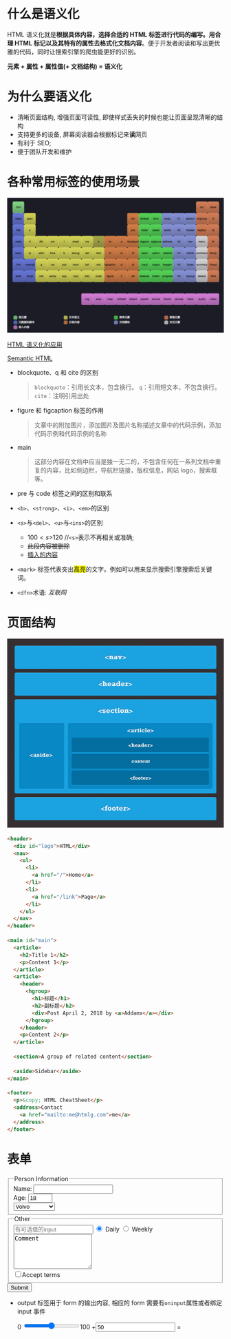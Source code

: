 # 什么是语义化

HTML 语义化就是**根据具体内容，选择合适的 HTML 标签进行代码的编写。用合理 HTML 标记以及其特有的属性去格式化文档内容**。便于开发者阅读和写出更优雅的代码，同时让搜索引擎的爬虫能更好的识别。

**元素 + 属性 + 属性值(+ 文档结构) = 语义化**

# 为什么要语义化

* 清晰页面结构, 增强页面可读性, 即使样式丢失的时候也能让页面呈现清晰的结构
* 支持更多的设备, 屏幕阅读器会根据标记来**读**网页
* 有利于 SEO;
* 便于团队开发和维护

# 各种常用标签的使用场景

![HTML标签的使用场景](../_media/semantic.png)

[HTML 语义化的应用](https://www.biaodianfu.com/html-semantic.html)

[Semantic HTML](http://justineo.github.io/slideshows/semantic-html/#/1)

* blockquote、q 和 cite 的区别
  > `blockquote`：引用长文本，包含换行。
  > `q`：引用短文本，不包含换行。
  > `cite`：注明引用出处

- figure 和 figcaption 标签的作用

  > 文章中的附加图片，添加图片及图片名称描述文章中的代码示例，添加代码示例和代码示例的名称

- main

  > 这部分内容在文档中应当是独一无二的，不包含任何在一系列文档中重复的内容，比如侧边栏，导航栏链接，版权信息，网站 logo，搜索框等。

- pre 与 code 标签之间的区别和联系

- `<b>`、`<strong>`、`<i>`、`<em>`的区别

- `<s>`与`<del>`、`<u>`与`<ins>`的区别

  * $100 <s>$120</s> //`<s>`表示不再相关或准确;
  * <del>此段内容被删除</del>
  * <ins>插入的内容</ins>

- `<mark>` 标签代表突出<mark>高亮</mark>的文字。例如可以用来显示搜索引擎搜索后关键词。

- `<dfn>`术语: <dfn title="互联网">互联网</dfn>

# 页面结构

![page-structors](../_media/page-structure.gif)

```html
<header>
  <div id="logo">HTML</div>
  <nav>
    <ul>
      <li>
        <a href="/">Home</a>
      </li>
      <li>
        <a href="/link">Page</a>
      </li>
    </ul>
  </nav>
</header>

<main id="main">
  <article>
    <h2>Title 1</h2>
    <p>Content 1</p>
  </article>
  <article>
    <header>
      <hgroup>
        <h1>标题</h1>
        <h2>副标题</h2>
        <div>Post April 2, 2018 by <a>Addamx</a></div>
      </hgroup>
    </header>
    <p>Content 2</p>
  </article>

  <section>A group of related content</section>

  <aside>Sidebar</aside>
</main>

<footer>
  <p>&copy; HTML CheatSheet</p>
  <address>Contact
    <a href="mailto:me@htmlg.com">me</a>
  </address>
</footer>
```

# 表单

<form action="/action.php" method="post">
  <!-- fieldset: 分类 -->
  <fieldset>
    <!-- legend: 分类标题 -->
    <legend>Person Information</legend>
    <label>Name:</label>
    <input name="name" type="text" />
    <br />
    <label>Age: </label>
    <input max="99" min="1" name="age" step="1" type="number" value="18" />
    <br />
    <select>
      <!-- optgroup: 下拉分组 -->
      <optgroup label="Swedish Cars">
        <option value ="volvo">Volvo</option>
        <option value ="saab">Saab</option>
      </optgroup>
      <optgroup label="German Cars">
        <option value ="mercedes">Mercedes</option>
        <option value ="audi">Audi</option>
      </optgroup>
    </select>
    <br />
  </fieldset>
  <fieldset>
    <legend>Other</legend>
    <!-- datalist: input添加可选值列表 -->
    <input list="cars" placeholder="有可选值的input"/>
      <datalist id="cars">
        <option value="BMW">
        <option value="Ford">
        <option value="Volvo">
      </datalist>
    <input checked="checked" name="newsletter" type="radio" value="daily" /> Daily
    <input name="newsletter" type="radio" value="weekly" /> Weekly
    <br />
    <textarea cols="20" name="comments" rows="5">Comment</textarea>
    <br />
    <label>
        <input name="terms" type="checkbox" value="tandc" />Accept terms</label>
    <br />
  </fieldset>
  <input type="submit" value="Submit" />
</form>

* output 标签用于 form 的输出内容, 相应的 form 需要有`oninput`属性或者绑定 input 事件

  <form oninput="x.value=parseInt(a.value)+parseInt(b.value)">0
   <input type="range" id="a" value="50">100
   +<input type="number" id="b" value="50">
   =<output name="x" for="a b"></output>
</form>

